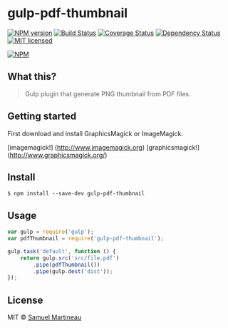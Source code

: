 # gulp-pdf-thumbnail

[![NPM version](https://img.shields.io/npm/v/gulp-pdf-thumbnail.svg?style=flat)](https://www.npmjs.com/package/gulp-pdf-thumbnail)
[![Build Status](https://travis-ci.org/samuelmartineau/gulp-pdf-thumbnail.svg?branch=master)](https://travis-ci.org/samuelmartineau/gulp-pdf-thumbnail)
[![Coverage Status](https://coveralls.io/repos/samuelmartineau/gulp-pdf-thumbnail/badge.svg?branch=master&service=github)](https://coveralls.io/github/samuelmartineau/gulp-pdf-thumbnail?branch=master)
[![Dependency Status](https://david-dm.org/samuelmartineau/gulp-pdf-thumbnail.svg)](https://david-dm.org/samuelmartineau/gulp-pdf-thumbnail)
[![MIT licensed](https://img.shields.io/badge/license-MIT-blue.svg)](LICENSE)

[![NPM](https://nodei.co/npm/gulp-pdf-thumbnail.png?downloads=true&stars=true)](https://nodei.co/npm/gulp-pdf-thumbnail/)

## What this?

> Gulp plugin that generate PNG thumbnail from PDF files.

## Getting started

First download and install GraphicsMagick or ImageMagick.

[imagemagick!] (http://www.imagemagick.org)
[graphicsmagick!] (http://www.graphicsmagick.org/)

## Install

```
$ npm install --save-dev gulp-pdf-thumbnail
```

## Usage

```js
var gulp = require('gulp');
var pdfThumbnail = require('gulp-pdf-thumbnail');

gulp.task('default', function () {
	return gulp.src('src/file.pdf')
		.pipe(pdfThumbnail())
		.pipe(gulp.dest('dist'));
});
```

## License

MIT © [Samuel Martineau](http://samuelmartineau.github.io)
